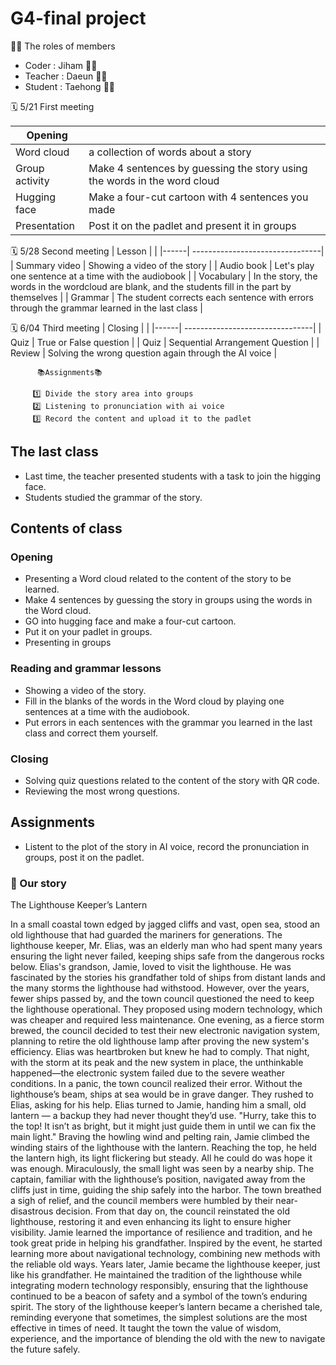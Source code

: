 # G4-final project
🙌🏻 The roles of members

+ Coder : Jiham 👩‍💻
+ Teacher : Daeun 👩‍🏫
+ Student : Taehong 👨‍🎓

🗓 5/21 First meeting

| Opening |  |
|------| --------------------------------|
| Word cloud | a collection of words about a story |
| Group activity | Make 4 sentences by guessing the story using the words in the word cloud |
| Hugging face | Make a four-cut cartoon with 4 sentences you made |
| Presentation | Post it on the padlet and present it in groups |

🗓 5/28 Second meeting 
| Lesson |  |
|------| --------------------------------|
| Summary video | Showing a video of the story |
| Audio book | Let's play one sentence at a time with the audiobook |
| Vocabulary | In the story, the words in the wordcloud are blank, and the students fill in the part by themselves |
| Grammar | The student corrects each sentence with errors through the grammar learned in the last class |

🗓 6/04 Third meeting
| Closing |  |
|------| --------------------------------|
| Quiz | True or False question |
| Quiz | Sequential Arrangement Question |
| Review | Solving the wrong question again through the AI voice |


          📚Assignments📚
          
         1️⃣ Divide the story area into groups
         2️⃣ Listening to pronunciation with ai voice
         3️⃣ Record the content and upload it to the padlet
         

## The last class
- Last time, the teacher presented students with a task to join the higging face.
- Students studied the grammar of the story.

## Contents of class
### Opening
- Presenting a Word cloud related to the content of the story to be learned.
- Make 4 sentences by guessing the story in groups using the words in the Word cloud.
- GO into hugging face and make a four-cut cartoon.
- Put it on your padlet in groups.
- Presenting in groups

### Reading and grammar lessons
- Showing a video of the story.
- Fill in the blanks of the words in the Word cloud by playing one sentences at a time with the audiobook.
- Put errors in each sentences with the grammar you learned in the last class and correct them yourself.

### Closing
- Solving quiz questions related to the content of the story with QR code.
- Reviewing the most wrong questions.

## Assignments
- Listent to the plot of the story in AI voice, record the pronunciation in groups, post it on the padlet.


### 📖 Our story
The Lighthouse Keeper’s Lantern

In a small coastal town edged by jagged cliffs and vast, open sea, stood an old lighthouse that had guarded the mariners for generations. The lighthouse keeper, Mr. Elias, was an elderly man who had spent many years ensuring the light never failed, keeping ships safe from the dangerous rocks below.
Elias's grandson, Jamie, loved to visit the lighthouse. He was fascinated by the stories his grandfather told of ships from distant lands and the many storms the lighthouse had withstood. However, over the years, fewer ships passed by, and the town council questioned the need to keep the lighthouse operational. They proposed using modern technology, which was cheaper and required less maintenance.
One evening, as a fierce storm brewed, the council decided to test their new electronic navigation system, planning to retire the old lighthouse lamp after proving the new system's efficiency. Elias was heartbroken but knew he had to comply. That night, with the storm at its peak and the new system in place, the unthinkable happened—the electronic system failed due to the severe weather conditions.
In a panic, the town council realized their error. Without the lighthouse’s beam, ships at sea would be in grave danger. They rushed to Elias, asking for his help. Elias turned to Jamie, handing him a small, old lantern — a backup they had never thought they’d use. "Hurry, take this to the top! It isn’t as bright, but it might just guide them in until we can fix the main light."
Braving the howling wind and pelting rain, Jamie climbed the winding stairs of the lighthouse with the lantern. Reaching the top, he held the lantern high, its light flickering but steady. All he could do was hope it was enough.
Miraculously, the small light was seen by a nearby ship. The captain, familiar with the lighthouse’s position, navigated away from the cliffs just in time, guiding the ship safely into the harbor. The town breathed a sigh of relief, and the council members were humbled by their near-disastrous decision.
From that day on, the council reinstated the old lighthouse, restoring it and even enhancing its light to ensure higher visibility. Jamie learned the importance of resilience and tradition, and he took great pride in helping his grandfather. Inspired by the event, he started learning more about navigational technology, combining new methods with the reliable old ways.
Years later, Jamie became the lighthouse keeper, just like his grandfather. He maintained the tradition of the lighthouse while integrating modern technology responsibly, ensuring that the lighthouse continued to be a beacon of safety and a symbol of the town’s enduring spirit.
The story of the lighthouse keeper’s lantern became a cherished tale, reminding everyone that sometimes, the simplest solutions are the most effective in times of need. It taught the town the value of wisdom, experience, and the importance of blending the old with the new to navigate the future safely.
